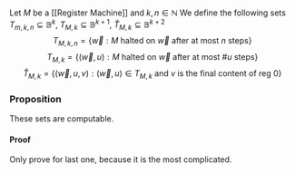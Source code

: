 Let $M$ be a [[Register Machine]] and $k,n\in \mathbb{N}$
We define the following sets $T_{m,k,n}\subseteq \mathbb{B}^{k}$, $T_{M,k}\subseteq \mathbb{B}^{k+1}$, $\hat{T}_{M,k}\subseteq \mathbb{B}^{k+2}$
$$
T_{M,k,n}=\{ \vec{w}: M \text{ halted on }\vec{w}\text{ after at most }n \text{ steps} \}
$$
$$
T_{M,k}=\{ (\vec{w},u): M \text{ halted on }\vec{w} \text{ after at most }\#u \text{ steps} \}
$$
$$
\hat{T}_{M,k}=\{ (\vec{w},u,v): (\vec{w},u)\in T_{M,k} \text{ and }v \text{ is the final content of reg 0} \}
$$
### Proposition
These sets are computable.
#### Proof
Only prove for last one, because it is the most complicated.
